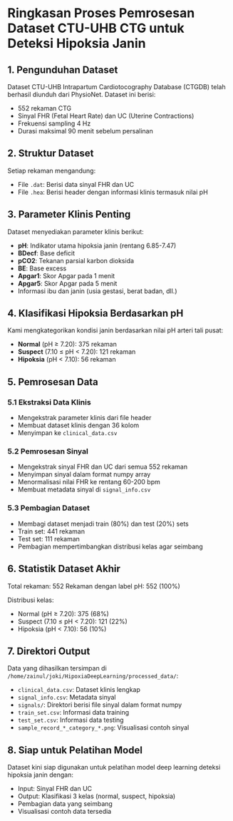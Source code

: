 # Ringkasan Proses Pemrosesan Dataset CTU-UHB CTG untuk Deteksi Hipoksia Janin

## 1. Pengunduhan Dataset

Dataset CTU-UHB Intrapartum Cardiotocography Database (CTGDB) telah berhasil diunduh dari PhysioNet. Dataset ini berisi:
- 552 rekaman CTG
- Sinyal FHR (Fetal Heart Rate) dan UC (Uterine Contractions)
- Frekuensi sampling 4 Hz
- Durasi maksimal 90 menit sebelum persalinan

## 2. Struktur Dataset

Setiap rekaman mengandung:
- File `.dat`: Berisi data sinyal FHR dan UC
- File `.hea`: Berisi header dengan informasi klinis termasuk nilai pH

## 3. Parameter Klinis Penting

Dataset menyediakan parameter klinis berikut:
- **pH**: Indikator utama hipoksia janin (rentang 6.85-7.47)
- **BDecf**: Base deficit
- **pCO2**: Tekanan parsial karbon dioksida
- **BE**: Base excess
- **Apgar1**: Skor Apgar pada 1 menit
- **Apgar5**: Skor Apgar pada 5 menit
- Informasi ibu dan janin (usia gestasi, berat badan, dll.)

## 4. Klasifikasi Hipoksia Berdasarkan pH

Kami mengkategorikan kondisi janin berdasarkan nilai pH arteri tali pusat:
- **Normal** (pH ≥ 7.20): 375 rekaman
- **Suspect** (7.10 ≤ pH < 7.20): 121 rekaman  
- **Hipoksia** (pH < 7.10): 56 rekaman

## 5. Pemrosesan Data

### 5.1 Ekstraksi Data Klinis
- Mengekstrak parameter klinis dari file header
- Membuat dataset klinis dengan 36 kolom
- Menyimpan ke `clinical_data.csv`

### 5.2 Pemrosesan Sinyal
- Mengekstrak sinyal FHR dan UC dari semua 552 rekaman
- Menyimpan sinyal dalam format numpy array
- Menormalisasi nilai FHR ke rentang 60-200 bpm
- Membuat metadata sinyal di `signal_info.csv`

### 5.3 Pembagian Dataset
- Membagi dataset menjadi train (80%) dan test (20%) sets
- Train set: 441 rekaman
- Test set: 111 rekaman
- Pembagian mempertimbangkan distribusi kelas agar seimbang

## 6. Statistik Dataset Akhir

Total rekaman: 552
Rekaman dengan label pH: 552 (100%)

Distribusi kelas:
- Normal (pH ≥ 7.20): 375 (68%)
- Suspect (7.10 ≤ pH < 7.20): 121 (22%)  
- Hipoksia (pH < 7.10): 56 (10%)

## 7. Direktori Output

Data yang dihasilkan tersimpan di `/home/zainul/joki/HipoxiaDeepLearning/processed_data/`:
- `clinical_data.csv`: Dataset klinis lengkap
- `signal_info.csv`: Metadata sinyal
- `signals/`: Direktori berisi file sinyal dalam format numpy
- `train_set.csv`: Informasi data training
- `test_set.csv`: Informasi data testing
- `sample_record_*_category_*.png`: Visualisasi contoh sinyal

## 8. Siap untuk Pelatihan Model

Dataset kini siap digunakan untuk pelatihan model deep learning deteksi hipoksia janin dengan:
- Input: Sinyal FHR dan UC
- Output: Klasifikasi 3 kelas (normal, suspect, hipoksia)
- Pembagian data yang seimbang
- Visualisasi contoh data tersedia